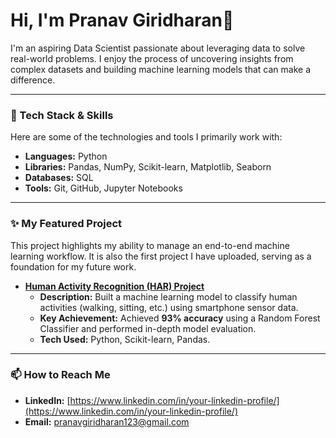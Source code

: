 # Hi, I'm Pranav Giridharan👋

I'm an aspiring Data Scientist passionate about leveraging data to solve real-world problems. I enjoy the process of uncovering insights from complex datasets and building machine learning models that can make a difference.

---

### 🔧 Tech Stack & Skills

Here are some of the technologies and tools I primarily work with:

*   **Languages:** Python
*   **Libraries:** Pandas, NumPy, Scikit-learn, Matplotlib, Seaborn
*   **Databases:** SQL
*   **Tools:** Git, GitHub, Jupyter Notebooks

---

### ✨ My Featured Project

This project highlights my ability to manage an end-to-end machine learning workflow. It is also the first project I have uploaded, serving as a foundation for my future work.

*   **[Human Activity Recognition (HAR) Project](https://github.com/[your-username]/[your-repo-name])**
    *   **Description:** Built a machine learning model to classify human activities (walking, sitting, etc.) using smartphone sensor data.
    *   **Key Achievement:** Achieved **93% accuracy** using a Random Forest Classifier and performed in-depth model evaluation.
    *   **Tech Used:** Python, Scikit-learn, Pandas.

---

### 📫 How to Reach Me

*   **LinkedIn:** [https://www.linkedin.com/in/your-linkedin-profile/](https://www.linkedin.com/in/your-linkedin-profile/)
*   **Email:** pranavgiridharan123@gmail.com
<!--
**Pranav-261/Pranav-261** is a ✨ _special_ ✨ repository because its `README.md` (this file) appears on your GitHub profile.

Here are some ideas to get you started:

- 🔭 I’m currently working on ...
- 🌱 I’m currently learning ...
- 👯 I’m looking to collaborate on ...
- 🤔 I’m looking for help with ...
- 💬 Ask me about ...
- 📫 How to reach me: ...
- 😄 Pronouns: ...
- ⚡ Fun fact: ...
-->
